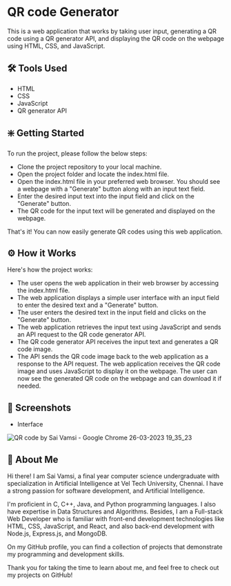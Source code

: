 
# QR code Generator

This is a web application that works by taking user input, generating a QR code using a QR generator API, and displaying the QR code on the webpage using HTML, CSS, and JavaScript.
## 🛠 Tools Used
- HTML
- CSS
- JavaScript
- QR generator API



## ❇️ Getting Started

To run the project, please follow the below steps:

- Clone the project repository to your local machine.
- Open the project folder and locate the index.html file.
- Open the index.html file in your preferred web browser. You should see a webpage with a "Generate" button along with an input text field.
- Enter the desired input text into the input field and click on the "Generate" button.
- The QR code for the input text will be generated and displayed on the webpage.

That's it! You can now easily generate QR codes using this web application.

## ⚙️ How it Works

Here's how the project works:

- The user opens the web application in their web browser by accessing the index.html file.
- The web application displays a simple user interface with an input field to enter the desired text and a "Generate" button.
- The user enters the desired text in the input field and clicks on the "Generate" button.
- The web application retrieves the input text using JavaScript and sends an API request to the QR code generator API.
- The QR code generator API receives the input text and generates a QR code image.
- The API sends the QR code image back to the web application as a response to the API request.
The web application receives the QR code image and uses JavaScript to display it on the webpage.
The user can now see the generated QR code on the webpage and can download it if needed.

## 📸 Screenshots
              
- Interface

![QR code by Sai Vamsi - Google Chrome 26-03-2023 19_35_23](https://user-images.githubusercontent.com/117112672/227781596-9604702b-2ee8-4242-a3a0-5361b5a06761.png)


## 🚀 About Me
Hi there! I am Sai Vamsi, a final year computer science undergraduate with specialization in Artificial Intelligence at Vel Tech University, Chennai. I have a strong passion for software development, and Artificial Intelligence.

I'm proficient in C, C++, Java, and Python programming languages. I also have expertise in Data Structures and Algorithms. Besides, I am a Full-stack Web Developer who is familiar with front-end development technologies like HTML, CSS, JavaScript, and React, and also back-end development with Node.js, Express.js, and MongoDB.

On my GitHub profile, you can find a collection of projects that demonstrate my programming and development skills.

Thank you for taking the time to learn about me, and feel free to check out my projects on GitHub!


